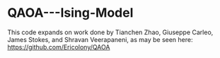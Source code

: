 # QAOA---Ising-Model

This code expands on work done by Tianchen Zhao, Giuseppe Carleo, James Stokes, and Shravan Veerapaneni, as may be seen here: https://github.com/Ericolony/QAOA